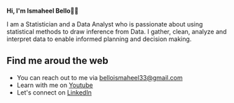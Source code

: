 <b>Hi, I'm Ismaheel Bello</b>👋👋

I am a Statistician and a Data Analyst who is passionate about using statistical methods to draw inference from Data. I gather, clean, analyze and interpret data to enable informed planning and decision making. 

## Find me aroud the web
- You can reach out to me via belloismaheel33@gmail.com
- Learn with me on <a href='https://youtube.com/channel/UCionVuVr1IRBGn8rzokVlLQ'>Youtube</a>
- Let's connect on <a href='https://www.linkedin.com/in/ismaheel-bello-8631b4119/'>LinkedIn</a>
